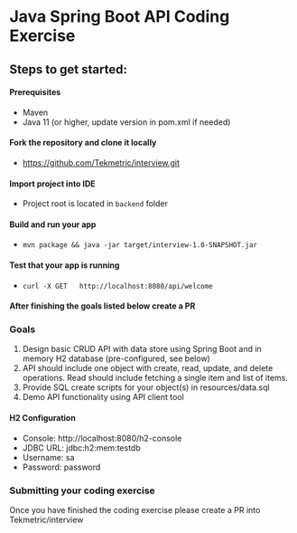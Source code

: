 # Java Spring Boot API Coding Exercise

## Steps to get started:

#### Prerequisites

- Maven
- Java 11 (or higher, update version in pom.xml if needed)

#### Fork the repository and clone it locally

- https://github.com/Tekmetric/interview.git

#### Import project into IDE

- Project root is located in `backend` folder

#### Build and run your app

- `mvn package && java -jar target/interview-1.0-SNAPSHOT.jar`

#### Test that your app is running

- `curl -X GET   http://localhost:8080/api/welcome`

#### After finishing the goals listed below create a PR

### Goals

1. Design basic CRUD API with data store using Spring Boot and in memory H2 database (pre-configured, see below)
2. API should include one object with create, read, update, and delete operations. Read should include fetching a single
   item and list of items.
3. Provide SQL create scripts for your object(s) in resources/data.sql
4. Demo API functionality using API client tool

#### H2 Configuration

- Console: http://localhost:8080/h2-console
- JDBC URL: jdbc:h2:mem:testdb
- Username: sa
- Password: password

### Submitting your coding exercise

Once you have finished the coding exercise please create a PR into Tekmetric/interview